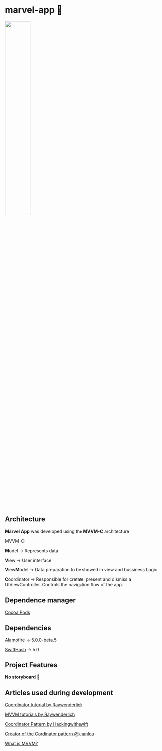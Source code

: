 # marvel-app :iphone:

<img src="app.gif" width="40%">

## Architecture

**Marvel App** was developed using the **MVVM-C** architecture

MVVM-C:

**M**odel -> Represents data<p>
**V**iew -> User interface<p>
**V**iew**M**odel -> Data preparation to be showed in view and bussiness Logic<p>
**C**oordinator -> Responsible for cretate, present and dismiss a UIViewController. Controls the navigation flow of the app.<p>

## Dependence manager

[Cocoa Pods](https://cocoapods.org/) <p>

## Dependencies

[Alamofire](https://github.com/Alamofire/Alamofire)  -> 5.0.0-beta.5 <p>
[SwiftHash](https://github.com/onmyway133/SwiftHash) -> 5.0 <p>

## Project Features

**No storyboard** :raised_hands:

## Articles used during development

[Coordinator tutorial by Raywenderlich](https://www.raywenderlich.com/158-coordinator-tutorial-for-ios-getting-started) <p>
[MVVM tutorials by Raywenderlich](https://www.raywenderlich.com/34-design-patterns-by-tutorials-mvvm) <p>
[Coordinator Pattern by Hackingwithswift](https://www.hackingwithswift.com/articles/71/how-to-use-the-coordinator-pattern-in-ios-apps) <p>
[Creator of the Cordinator pattern @khanlou](https://khanlou.com/) <p>
[What is MVVM?](https://www.hackingwithswift.com/example-code/language/what-is-mvvm)
